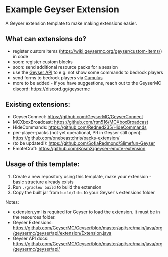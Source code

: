 # Example Geyser Extension
A Geyser extension template to make making extensions easier.

## What can extensions do?
- register custom items (https://wiki.geysermc.org/geyser/custom-items/) in code
- soon: register custom blocks
- soon: send additional resource packs for a session
- use the [Geyser API](https://github.com/GeyserMC/Geyser/blob/master/api/src/main/java/org/geysermc/geyser/api/) to e.g. not show some commands to bedrock players
- send forms to bedrock players via [Cumulus](https://github.com/GeyserMC/Cumulus)
- more to be added - if you have suggestions, reach out to the GeyserMC discord: https://discord.gg/geysermc

## Existing extensions:
- GeyserConnect: https://github.com/GeyserMC/GeyserConnect 
- MCXboxBroadcast: https://github.com/rtm516/MCXboxBroadcast
- HideCommands: https://github.com/Redned235/HideCommands
- per-player-packs (not yet operational, PR in Geyser still open): https://github.com/onebeastchris/packs-extension/
- (to be updated!): https://github.com/SofiaRedmond/Slimefun-Geyser
- EmoteCraft: https://github.com/KosmX/geyser-emote-extension 

## Usage of this template:
1. Create a new repository using this template, make your extension - basic structure already exists
2. Run `./gradlew build` to build the extension
3. Copy the built jar from `build/libs` to your Geyser's extensions folder

Notes:
- extension.yml is required for Geyser to load the extension. It must be in the resources folder.
- Geyser Extensions: https://github.com/GeyserMC/Geyser/blob/master/api/src/main/java/org/geysermc/geyser/api/extension/Extension.java
- Geyser API docs: https://github.com/GeyserMC/Geyser/blob/master/api/src/main/java/org/geysermc/geyser/api/

